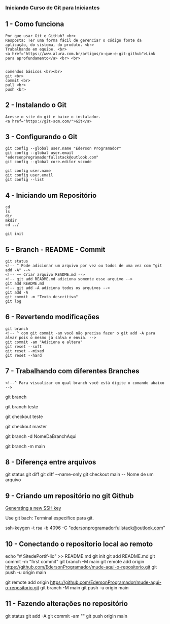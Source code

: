 ### Iniciando Curso de Git para Iniciantes

## 1 - Como funciona
    Por que usar Git e GitHub? <br>
    Resposta: Ter uma forma fácil de gerenciar o código fonte da aplicação, do sistema, do produto. <br>
    Trabalhando em equipe. <br>
    <a href="https://www.alura.com.br/artigos/o-que-e-git-github">Link para aprofundamento</a> <br> <br>
    

    comendos básicos <br><br>
    git <br>
    commit <br>
    pull <br>
    push <br>

## 2 - Instalando o Git
    Acesse o site do git e baixe o instalador.
    <a href="https://git-scm.com/">Git</a>


## 3 - Configurando o Git
    git config --global user.name "Ederson Programador"
    git config --global user.email "edersonprogramadorfullstack@outlook.com"
    git config --global core.editor vscode

    git config user.name
    git config user.email
    git config --list

## 4 - Iniciando um Repositório
    cd
    ls
    dir
    mkdir
    cd ../

    git init

## 5 - Branch - README - Commit
    git status
    <!-- ^ Pode adicionar um arquivo por vez ou todos de uma vez com "git add -A" -->
    <!-- ~~ Criar arquivo README.md -->
    <!-- git add README.md adiciona somente esse arquivo -->
    git add README.md
    <!-- git add -A adiciona todos os arquivos -->
    git add -A
    git commit -m "Texto descritivo"
    git log

## 6 - Revertendo modificações
    git branch
    <!-- ^ com git commit -am você não precisa fazer o git add -A para alvar pois o mesmo já salva e envia. -->
    git commit -am "Adiciona e altera"
    git reset --soft
    git reset --mixed
    git reset --hard

## 7 - Trabalhando com diferentes Branches

    <!--^ Para visualizar em qual branch você está digite o comando abaixo -->
git branch
<!--^ Para criar um branch digite git branch + nome do novo branch, por exemplo o git brach teste -->
git branch teste
<!--^ Para trocar de branch utiliza-se o git checkout + o nome do branch-->
git checkout teste
<!--^ Para voltar para versão principal digite git checkout master -->
git checkout master

<!-- ^ Como deletar a branch atual -->

git branch -d NomeDaBranchAqui

<!-- ^ Para renomear a sua atual branch local, execute o comando branch com a opção -m , passando o novo nome.
 -->
git branch -m main


## 8 - Diferença entre arquivos

<!-- * Saber quais arquivos foram adicionados, alterado, ou deletados antes de comitar os arquivos. -->
git status
git diff
git diff --name-only
git checkout main -- Nome de um arquivo

## 9 - Criando um repositório no git Github

<!-- * Generating a new SSH key and adding it to the ssh-agent for windowns -->

<a href="https://docs.github.com/pt/authentication/connecting-to-github-with-ssh/generating-a-new-ssh-key-and-adding-it-to-the-ssh-agent#platform-windows">Generating a new SSH key</a>

Use git bach: Terminal específico para git.

ssh-keygen -t rsa -b 4096 -C "edersonprogramadorfullstack@outlook.com"


## 10 - Conectando o repositorio local ao remoto

<!-- ^ …or create a new repository on the command line -->

echo "# SitedePortif-lio" >> README.md
git init
git add README.md
git commit -m "first commit"
git branch -M main
git remote add origin https://github.com/EdersonProgramador/mude-aqui-o-repositorio.git
git push -u origin main

<!-- ^ …or push an existing repository from the command line -->

git remote add origin https://github.com/EdersonProgramador/mude-aqui-o-repositorio.git
git branch -M main
git push -u origin main


## 11 - Fazendo alterações no repositório

git status
git add -A
git commit -am ""
git push origin main